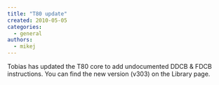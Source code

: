 ```yaml
---
title: "T80 update"
created: 2010-05-05
categories: 
  - general
authors: 
  - mikej
---
```


Tobias has updated the T80 core to add undocumented DDCB & FDCB instructions. You can find the new version (v303) on the Library page.
